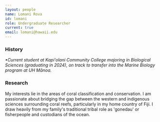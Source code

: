 ```yaml
---
layout: people
name: Lomani Rova
id: lomani
role: Undergraduate Researcher
current: true
email: lomani@hawaii.edu
---
```


### History

*•Current student at Kapi'olani Community College majoring in Biological Sciences (graduating in 2024), on track to transfer into the Marine Biology program at UH Mānoa.*

### Research

My interests lie in the areas of coral classification and conservation. I am passionate about bridging the gap between the western and indigenous sciences surrounding coral reefs, particularly in my home country of Fiji. 
I draw heavily from my family's traditional tribal role as 'gonedau' or fisherpeople and custodians of the ocean.
